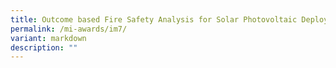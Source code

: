 ```yaml
---
title: Outcome based Fire Safety Analysis for Solar Photovoltaic Deployment
permalink: /mi-awards/im7/
variant: markdown
description: ""
---
```

